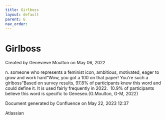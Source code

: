 ```yaml
---
title: Girlboss
layout: default
parent: G
nav_order:
---
```


# Girlboss

Created by  Genevieve Moulton on May 06, 2022

n. someone who represents a feminist icon, ambitious, motivated, eager to grow and work hard“Wow, you got a 100 on that paper! You're such a girlboss”Based on survey results, 97.8% of participants knew this word and could define it. It is used fairly frequently in 2022.  10.9% of participants believe this word is specific to Geneseo.(G.Moulton, G-M, 2022)

Document generated by Confluence on May 22, 2023 12:37

Atlassian
